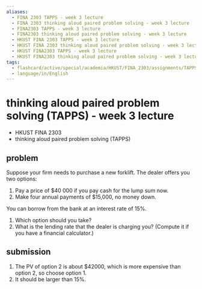 ```yaml
---
aliases:
  - FINA 2303 TAPPS - week 3 lecture
  - FINA 2303 thinking aloud paired problem solving - week 3 lecture
  - FINA2303 TAPPS - week 3 lecture
  - FINA2303 thinking aloud paired problem solving - week 3 lecture
  - HKUST FINA 2303 TAPPS - week 3 lecture
  - HKUST FINA 2303 thinking aloud paired problem solving - week 3 lecture
  - HKUST FINA2303 TAPPS - week 3 lecture
  - HKUST FINA2303 thinking aloud paired problem solving - week 3 lecture
tags:
  - flashcard/active/special/academia/HKUST/FINA_2303/assignments/TAPPS/week_3_lecture
  - language/in/English
---
```


# thinking aloud paired problem solving (TAPPS) - week 3 lecture

- HKUST FINA 2303
- thinking aloud paired problem solving (TAPPS)

## problem

Suppose your firm needs to purchase a new forklift. The dealer offers you two options:

1. Pay a price of \$40&nbsp;000 if you pay cash for the lump sum now.
2. Make four annual payments of $15,000, no money down.

You can borrow from the bank at an interest rate of 15%.

1. Which option should you take?
2. What is the lending rate that the dealer is charging you? (Compute it if you have a financial calculator.)

## submission

1. The PV of option 2 is about \$42000, which is more expensive than option 2, so choose option 1.
2. It should be larger than 15%.
